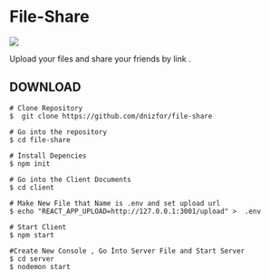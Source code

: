 # File-Share
![](https://user-images.githubusercontent.com/86577022/133850443-68e3bab0-8bea-43d1-ac06-8aa1a398bf6d.png)

Upload your files and share your friends by link .

## DOWNLOAD

```` 
# Clone Repository
$  git clone https://github.com/dnizfor/file-share
````

```` 
# Go into the repository
$ cd file-share
````

```` 
# İnstall Depencies
$ npm init
````

```` 
# Go into the Client Documents
$ cd client
````

```` 
# Make New File that Name is .env and set upload url
$ echo "REACT_APP_UPLOAD=http://127.0.0.1:3001/upload" >  .env
````

```` 
# Start Client
$ npm start
````

```` 
#Create New Console , Go İnto Server File and Start Server
$ cd server
$ nodemon start

````
